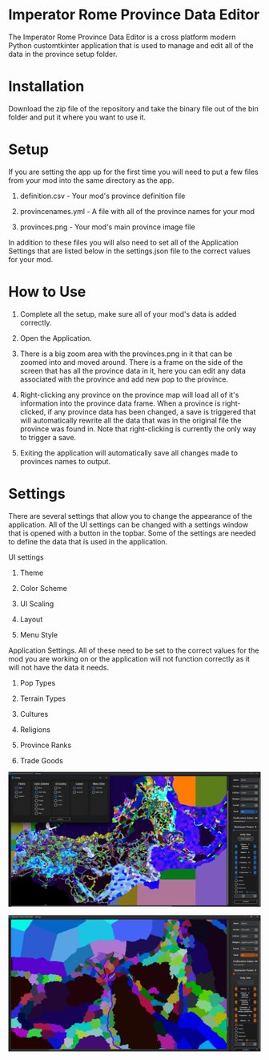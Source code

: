# Imperator Rome Province Data Editor

The Imperator Rome Province Data Editor is a cross platform modern Python customtkinter application that is used to manage and edit all of the data in the province setup folder.

# Installation

Download the zip file of the repository and take the binary file out of the bin folder and put it where you want to use it.

# Setup

If you are setting the app up for the first time you will need to put a few files from your mod into the same directory as the app.

1. definition.csv - Your mod's province definition file

2. provincenames.yml - A file with all of the province names for your mod

3. provinces.png - Your mod's main province image file

In addition to these files you will also need to set all of the Application Settings that are listed below in the settings.json file to the correct values for your mod.

# How to Use

1. Complete all the setup, make sure all of your mod's data is added correctly.

2. Open the Application.

3. There is a big zoom area with the provinces.png in it that can be zoomed into and moved around. There is a frame on the side of the screen that has all the province data in it, here you can edit any data associated with the province and add new pop to the province.

4. Right-clicking any province on the province map will load all of it's information into the province data frame. When a province is right-clicked, if any province data has been changed, a save is triggered that will automatically rewrite all the data that was in the original file the province was found in. Note that right-clicking is currently the only way to trigger a save.

5. Exiting the application will automatically save all changes made to provinces names to output.

# Settings

There are several settings that allow you to change the appearance of the application.
All of the UI settings can be changed with a settings window that is opened with a button in the topbar.
Some of the settings are needed to define the data that is used in the application.

UI settings
1. Theme

2. Color Scheme

3. UI Scaling

4. Layout

5. Menu Style

Application Settings. All of these need to be set to the correct values for the mod you are working on or the application will not function correctly as it will not have the data it needs.

1. Pop Types

2. Terrain Types

3. Cultures

4. Religions

5. Province Ranks

6. Trade Goods

![Screenshot](/assets/image1.png)

![Screenshot 2](/assets/image2.png)
